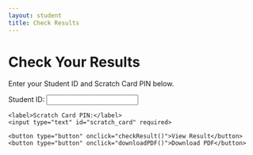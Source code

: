 ```yaml
---
layout: student
title: Check Results
---
```


# **Check Your Results**  
Enter your Student ID and Scratch Card PIN below.

<form id="result-form">
    <label>Student ID:</label>
    <input type="text" id="student_id" required>

    <label>Scratch Card PIN:</label>
    <input type="text" id="scratch_card" required>

    <button type="button" onclick="checkResult()">View Result</button>
    <button type="button" onclick="downloadPDF()">Download PDF</button>
</form>

<!-- Google Sign-In -->
<div id="g_id_onload"
     data-client_id="766636262884-ummeaii04ebrs4f1uccng4e78f80cois.apps.googleusercontent.com"
     data-callback="handleCredentialResponse">
</div>
<div class="g_id_signin" data-type="standard"></div>

<table id="result-table" style="display:none;">
    <tr><th>Subject</th><th>Score</th></tr>
    <tr><td>Test 1</td><td id="test1"></td></tr>
    <tr><td>Test 2</td><td id="test2"></td></tr>
    <tr><td>Exam</td><td id="exam"></td></tr>
    <tr><td>Total</td><td id="total"></td></tr>
    <tr><td>Average</td><td id="average"></td></tr>
</table>

<!-- Link to JavaScript file -->
<script src="/assets/js/results.js"></script>
<script src="https://accounts.google.com/gsi/client" async defer></script>
